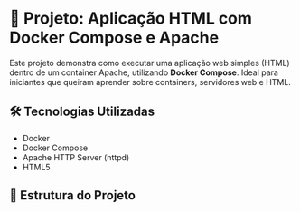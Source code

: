 # 🚀 Projeto: Aplicação HTML com Docker Compose e Apache

Este projeto demonstra como executar uma aplicação web simples (HTML) dentro de um container Apache, utilizando **Docker Compose**. Ideal para iniciantes que queiram aprender sobre containers, servidores web e HTML.

## 🛠️ Tecnologias Utilizadas

- Docker
- Docker Compose
- Apache HTTP Server (httpd)
- HTML5

## 📁 Estrutura do Projeto

